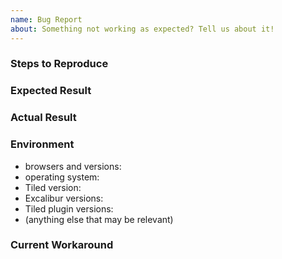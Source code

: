 ```yaml
---
name: Bug Report
about: Something not working as expected? Tell us about it!
---
```


<!-- ::: IMPORTANT NOTE ::: 

Hi, this is the Excalibur development team. Please take a moment to read the instructions below:

Please ask any questions you have in our forum: https://groups.google.com/forum/#!forum/excaliburjs

Please wait to file a Github issue until after you've read through and understand the contributing guidelines. If you're not sure if you should submit an issue, ask your question in the forum linked above.
https://github.com/excaliburjs/Excalibur/blob/main/.github/CONTRIBUTING.md#reporting-bugs
-->

<!-- Please follow the format below to make it easier for us to help you -->
<!-- Add relevant pictures/gifs as appropriate -->

### Steps to Reproduce
<!-- Detailed steps for reproducing the problem -->
<!-- If possible, please include a self-contained code snippet that demonstrates the problem -->

### Expected Result
<!-- What you expected to happen -->

### Actual Result
<!-- What happened instead -->

### Environment
<!-- Please fill out these fields -->
- browsers and versions: <!-- e.x. Chrome (50.0.2883.87), Firefox (50.1.0), Edge (38.14393.0.0), etc. -->
- operating system: <!-- What OS are you using? -->
- Tiled version: <!-- which version of the Tiled editor are you using?-->
- Excalibur versions: <!-- which version(s) of Excalibur contain the bug?-->
- Tiled plugin versions: <!-- which version(s) of the Excalibur Tiled plugin contain the bug?-->
- (anything else that may be relevant) <!-- Are there versions of Excalibur that don't contain the bug?, etc. -->

### Current Workaround
<!-- If you have determined a workaround for this issue, please detail it here -->
